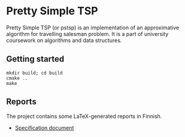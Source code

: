 Pretty Simple TSP
=================

Pretty Simple TSP (or pstsp) is an implementation of an approximative
algorithm for travelling salesman problem. It is a part of university 
coursework on algorithms and data structures.

## Getting started

```
mkdir build; cd build
cmake ..
make
```

## Reports

The project contains some LaTeX-generated reports in Finnish.

* [Specification document](report/spec.pdf)
